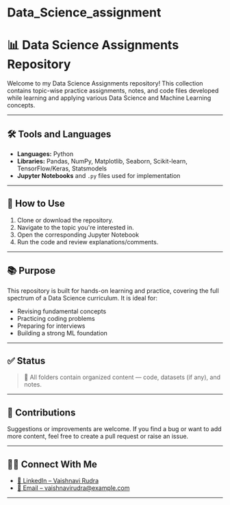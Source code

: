# Data_Science_assignment

# 📊 Data Science Assignments Repository

Welcome to my Data Science Assignments repository! This collection contains topic-wise practice assignments, notes, and code files developed while learning and applying various Data Science and Machine Learning concepts.

---

## 🛠️ Tools and Languages

- **Languages:** Python
- **Libraries:** Pandas, NumPy, Matplotlib, Seaborn, Scikit-learn, TensorFlow/Keras, Statsmodels
- **Jupyter Notebooks** and `.py` files used for implementation

---

## 📌 How to Use

1. Clone or download the repository.
2. Navigate to the topic you're interested in.
3. Open the corresponding Jupyter Notebook
4. Run the code and review explanations/comments.

---

## 📚 Purpose

This repository is built for hands-on learning and practice, covering the full spectrum of a Data Science curriculum. It is ideal for:

- Revising fundamental concepts
- Practicing coding problems
- Preparing for interviews
- Building a strong ML foundation

---

## ✅ Status

> 📁 All folders contain organized content — code, datasets (if any), and notes.

---

## 🤝 Contributions

Suggestions or improvements are welcome. If you find a bug or want to add more content, feel free to create a pull request or raise an issue.

---

## 🙋‍♀️ Connect With Me

- [🔗 LinkedIn – Vaishnavi Rudra](https://www.linkedin.com/in/vaishnavi-rudra-93954a341)
- [📧 Email – vaishnavirudra@example.com](mailto:vaishnavirudra03@gmail.com)

---
